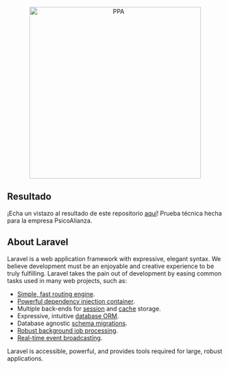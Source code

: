 <p align="center"><a href="!#" target="_blank"><img src="https://www.psicoalianza.com/build/img/logo-blanco-home-psicoalianza-pruebas-psicotecnicas.webp" width="400" alt="PPA"></a></p>


## Resultado

¡Echa un vistazo al resultado de este repositorio [aquí](https://typical-pipe-production.up.railway.app/)! Prueba técnica hecha para la empresa PsicoAlianza.

## About Laravel

Laravel is a web application framework with expressive, elegant syntax. We believe development must be an enjoyable and creative experience to be truly fulfilling. Laravel takes the pain out of development by easing common tasks used in many web projects, such as:

- [Simple, fast routing engine](https://laravel.com/docs/routing).
- [Powerful dependency injection container](https://laravel.com/docs/container).
- Multiple back-ends for [session](https://laravel.com/docs/session) and [cache](https://laravel.com/docs/cache) storage.
- Expressive, intuitive [database ORM](https://laravel.com/docs/eloquent).
- Database agnostic [schema migrations](https://laravel.com/docs/migrations).
- [Robust background job processing](https://laravel.com/docs/queues).
- [Real-time event broadcasting](https://laravel.com/docs/broadcasting).

Laravel is accessible, powerful, and provides tools required for large, robust applications.

